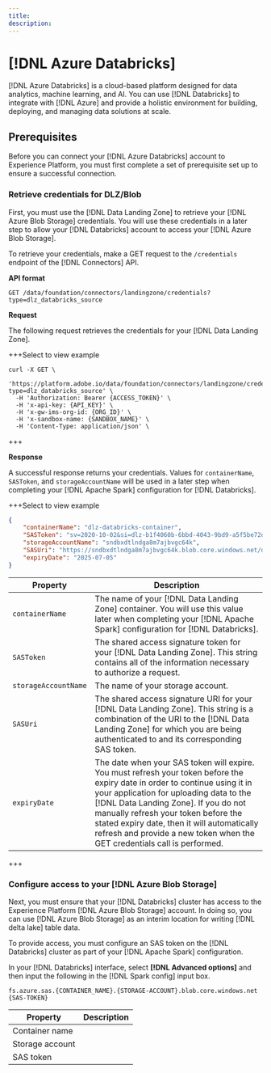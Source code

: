 ```yaml
---
title: 
description:
---
```

# [!DNL Azure Databricks]

[!DNL Azure Databricks] is a cloud-based platform designed for data analytics, machine learning, and AI. You can use [!DNL Databricks] to integrate with [!DNL Azure] and provide a holistic environment for building, deploying, and managing data solutions at scale.

## Prerequisites

Before you can connect your [!DNL Azure Databricks] account to Experience Platform, you must first complete a set of prerequisite set up to ensure a successful connection.

### Retrieve credentials for DLZ/Blob

First, you must use the [!DNL Data Landing Zone] to retrieve your [!DNL Azure Blob Storage] credentials. You will use these credentials in a later step to allow your [!DNL Databricks] account to access your [!DNL Azure Blob Storage].

To retrieve your credentials, make a GET request to the `/credentials` endpoint of the [!DNL Connectors] API.

**API format**

```http
GET /data/foundation/connectors/landingzone/credentials?type=dlz_databricks_source
```

**Request**

The following request retrieves the credentials for your [!DNL Data Landing Zone].

+++Select to view example

```shell
curl -X GET \
  'https://platform.adobe.io/data/foundation/connectors/landingzone/credentials?type=dlz_databricks_source' \
  -H 'Authorization: Bearer {ACCESS_TOKEN}' \
  -H 'x-api-key: {API_KEY}' \
  -H 'x-gw-ims-org-id: {ORG_ID}' \
  -H 'x-sandbox-name: {SANDBOX_NAME}' \
  -H 'Content-Type: application/json' \
```

+++

**Response**

A successful response returns your credentials. Values for `containerName`, `SASToken`, and `storageAccountName` will be used in a later step when completing your [!DNL Apache Spark] configuration for [!DNL Databricks].

+++Select to view example

```json
{
    "containerName": "dlz-databricks-container",
    "SASToken": "sv=2020-10-02&si=dlz-b1f4060b-6bbd-4043-9bd9-a5f5be72de30&sr=c&sp=racwdlm&sig=zVQfmuElZJzOKkUk8z5lChrJ3YQUE2h6EShDZOsVeMc%3D",
    "storageAccountName": "sndbxdtlndga8m7ajbvgc64k",
    "SASUri": "https://sndbxdtlndga8m7ajbvgc64k.blob.core.windows.net/dlz-databricks-container?sv=2020-10-02&si=dlz-b1f4060b-6bbd-4043-9bd9-a5f5be72de30&sr=c&sp=racwdlm&sig=zVQfmuElZJzOKkUk8z5lChrJ3YQUE2h6EShDZOsVeMc%3D",
    "expiryDate": "2025-07-05"
}
```

| Property | Description |
| --- | --- |
| `containerName` | The name of your [!DNL Data Landing Zone] container. You will use this value later when completing your [!DNL Apache Spark] configuration for [!DNL Databricks]. |
| `SASToken` | The shared access signature token for your [!DNL Data Landing Zone]. This string contains all of the information necessary to authorize a request. |
| `storageAccountName` | The name of your storage account. |
| `SASUri` | The shared access signature URI for your [!DNL Data Landing Zone]. This string is a combination of the URI to the [!DNL Data Landing Zone] for which you are being authenticated to and its corresponding SAS token. |
| `expiryDate` | The date when your SAS token will expire. You must refresh your token before the expiry date in order to continue using it in your application for uploading data to the [!DNL Data Landing Zone]. If you do not manually refresh your token before the stated expiry date, then it will automatically refresh and provide a new token when the GET credentials call is performed. |

+++


### Configure access to your [!DNL Azure Blob Storage]

Next, you must ensure that your [!DNL Databricks] cluster has access to the Experience Platform [!DNL Azure Blob Storage] account. In doing so, you can use [!DNL Azure Blob Storage] as an interim location for writing [!DNL delta lake] table data.

To provide access, you must configure an SAS token on the [!DNL Databricks] cluster as part of your [!DNL Apache Spark] configuration.

In your [!DNL Databricks] interface, select **[!DNL Advanced options]** and then input the following in the [!DNL Spark config] input box.

```shell
fs.azure.sas.{CONTAINER_NAME}.{STORAGE-ACCOUNT}.blob.core.windows.net {SAS-TOKEN}
```

| Property | Description |
| --- | --- |
| Container name | 
| Storage account |
| SAS token |